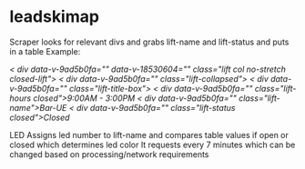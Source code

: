 # leadskimap


Scraper looks for relevant divs and grabs lift-name and lift-status and puts in a table 
 Example:  <i><p>
            < div data-v-9ad5b0fa="" data-v-18530604="" class="lift col no-stretch closed-lift">
              < div data-v-9ad5b0fa="" class="lift-collapsed">
                < div data-v-9ad5b0fa="" class="lift-title-box">
                  < div data-v-9ad5b0fa="" class="lift-hours closed">9:00AM - 3:00PM</div>
                  < div data-v-9ad5b0fa="" class="lift-name">Bar-UE</div>
                  < div data-v-9ad5b0fa="" class="lift-status closed">Closed</div>
           </p>
          </i>
LED Assigns led number to lift-name and compares table values if open or closed which determines led color
It requests every 7 minutes which can be changed based on processing/network requirements

